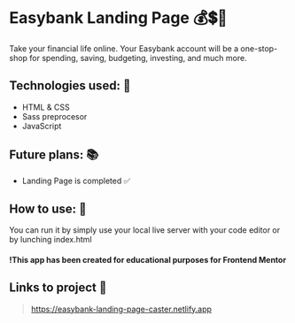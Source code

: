 # Easybank Landing Page 💰💲🐪

Take your financial life online. Your Easybank account will be a one-stop-shop for spending, saving, budgeting, investing, and much more.

## Technologies used: 📐
- HTML & CSS </br>
- Sass preprocesor </br>
- JavaScript </br>

## Future plans: 📚
- Landing Page is completed ✅

## How to use: 📝
You can run it by simply use your local live server with your code editor or by lunching index.html

#### !This app has been created for educational purposes for Frontend Mentor

## Links to project 🔗
> https://easybank-landing-page-caster.netlify.app
